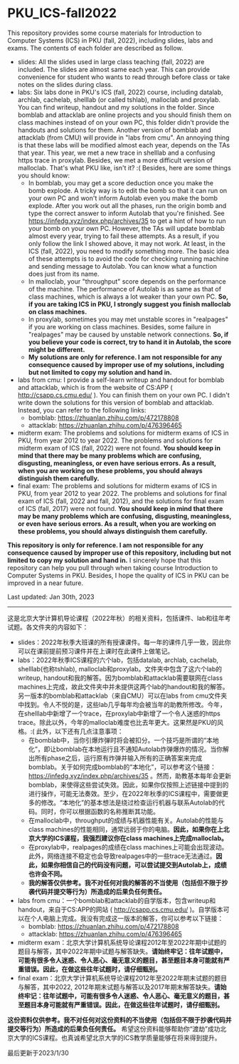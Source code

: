 # PKU_ICS-fall2022

This repository provides some course materials for Introduction to Computer Systems (ICS) in PKU (fall, 2022), including slides, labs and exams. The contents of each folder are described as follow.

- slides: All the slides used in large class teaching (fall, 2022) are included. The slides are almost same each year. This can provide convenience for student who wants to read through before class or take notes on the slides during class.
- labs: Six labs done in PKU's ICS (fall, 2022) course, including datalab, archlab, cachelab, shelllab (or called tshlab), malloclab and proxylab. You can find writeup, handout and my solutions in the folder. Since bomblab and attacklab are online projects and you should finish them on class machines instead of on your own PC, this folder didn't provide the handouts and solutions for them. Another version of bomblab and attacklab (from CMU) will provide in "labs from cmu". An annoying thing is that these labs will be modified almost each year, depends on the TAs that year. This year, we met a new trace in shelllab and a confusing https trace in proxylab. Besides, we met a more difficult version of malloclab. That's what PKU like, isn't it? :( Besides, here are some things you should know:
  - In bomblab, you may get a score deduction once you make the bomb explode. A tricky way is to edit the bomb so that it can run on your own PC and won't inform Autolab even you make the bomb explode. After you work out all the phases, run the origin bomb and type the correct answer to inform Autolab that you're finished. See https://infedg.xyz/index.php/archives/35 to get a hint of how to run your bomb on your own PC. However, the TAs will update bomblab almost every year, trying to fail these attempts. As a result, if you only follow the link I showed above, it may not work. At least, in the ICS (fall, 2022), you need to modify something more. The basic idea of these attempts is to avoid the code for checking running machine and sending message to Autolab. You can know what a function does just from its name.
  - In malloclab, your "throughput" score depends on the performance of the machine. The performance of Autolab is as same as that of class machines, which is always a lot weaker than your own PC. **So, if you are taking ICS in PKU, I strongly suggest you finish malloclab on class machines.**
  - In proxylab, sometimes you may met unstable scores in "realpages" if you are working on class machines. Besides, some failure in "realpages" may be caused by unstable network connections. **So, if you believe your code is correct, try to hand it in Autolab, the score might be different.**
  - **My solutions are only for reference. I am not responsible for any consequence caused by improper use of my solutions, including but not limited to copy my solution and hand in.**
- labs from cmu: I provide a self-learn writeup and handout for bomblab and attacklab, which is from the website of CS:APP ( http://csapp.cs.cmu.edu/ ). You can finish them on your own PC. I didn't write down the solutions for this version of bomblab and attacklab. Instead, you can refer to the following links:
  - bomblab: https://zhuanlan.zhihu.com/p/472178808
  - attacklab: https://zhuanlan.zhihu.com/p/476396465
- midterm exam: The problems and solutions for midterm exams of ICS in PKU, from year 2012 to year 2022. The problems and solutions for midterm exam of ICS (fall, 2022) were not found. **You should keep in mind that there may be many problems which are confusing, disgusting, meaningless, or even have serious errors. As a result, when you are working on these problems, you should always distinguish them carefully.**
- final exam: The problems and solutions for midterm exams of ICS in PKU, from year 2012 to year 2022. The problems and solutions for final exam of ICS (fall, 2022 and fall, 2012), and the solutions for final exam of ICS (fall, 2017) were not found. **You should keep in mind that there may be many problems which are confusing, disgusting, meaningless, or even have serious errors. As a result, when you are working on these problems, you should always distinguish them carefully.**

**This repository is only for reference. I am not responsible for any consequence caused by improper use of this repository, including but not limited to copy my solution and hand in.** I sincerely hope that this repository can help you pull through when taking course Introduction to Computer Systems in PKU. Besides, I hope the quality of ICS in PKU can be improved in a near future.

Last updated: Jan 30th, 2023

------

这是北京大学计算机导论课程（2022年秋）的相关资料，包括课件、lab和往年考试题。各文件夹的内容如下：

- slides：2022年秋季大班课的所有授课课件。每一年的课件几乎一致，因此你可以在课前提前预习课件并在上课时在此课件上做笔记。
- labs：2022年秋季ICS课程的六个lab，包括datalab, archlab, cachelab, shelllab(也称tshlab), malloclab和proxylab。文件夹中包含了这六个lab的writeup, handout和我的解答。因为bomblab和attacklab需要联网在class machines上完成，故此文件夹中并未提供这两个lab的handout和我的解答。另一版本的bomblab和attacklab（来自CMU）可以在labs from cmu文件夹中找到。令人不悦的是，这些lab几乎每年均会被当年的助教所修改。今年，在shelllab中新增了一个trace，在proxylab中新增了一个令人迷惑的https trace。除此以外，今年的malloclab难度也比去年更大。这果然是PKU的风格。:( 此外，以下还有几点注意事项：
  - 在bomblab中，当你引爆炸弹时将会被扣分。一个技巧是所谓的“本地化”，即让bomblab在本地运行且不通知Autolab炸弹爆炸的情况。当你解出所有phase之后，运行原有炸弹并输入所有的正确答案来完成bomblab。关于如何完成bomblab的“本地化”，可以参考这个链接： https://infedg.xyz/index.php/archives/35 。然而，助教基本每年会更新bomblab，来使得这些尝试失效。因此，如果你仅按照上述链接中提到的进行操作，可能无法奏效。至少，在2022年秋季的ICS课程中，需要做更多的修改。“本地化”的基本想法是绕过检查运行机器与联系Autolab的代码。同时，你可以根据函数的名称推断其功能。
  - 在malloclab中，throughput的成绩与机器性能有关。Autolab的性能与class machines的性能相同，通常远弱于你的电脑。**因此，如果你在上北京大学的ICS课程，我强烈建议你在class machines上完成malloclab。**
  - 在proxylab中，realpages的成绩在class machines上可能会出现波动。此外，网络连接不稳定也会导致realpages中的一些trace无法通过。**因此，如果你相信自己的代码没有问题，可以尝试提交到Autolab上，成绩也许会不同。**
  - **我的解答仅供参考。我不对任何对我的解答的不当使用（包括但不限于抄袭代码并提交等行为）所造成的后果负任何责任。**
- labs from cmu：一个bomblab和attacklab的自学版本，包含writeup和handout，来自于CS:APP的网站 ( http://csapp.cs.cmu.edu/ )。自学版本可以在个人电脑上完成。我没有完成这一版本的解答，你可以参考以下链接：
  - bomblab: https://zhuanlan.zhihu.com/p/472178808
  - attacklab: https://zhuanlan.zhihu.com/p/476396465
- midterm exam：北京大学计算机系统导论课程2012年至2022年期中试题的题目与解答，其中2022年期中试题与解答缺失。**请始终牢记：往年试题中，可能有很多令人迷惑、令人恶心、毫无意义的题目，甚至题目本身可能就有严重错误。因此，在做这些往年试题时，请仔细甄别。**
- final exam：北京大学计算机系统导论课程2012年至2022年期末试题的题目与解答，其中2022, 2012年期末试题与解答以及2017年期末解答缺失。**请始终牢记：往年试题中，可能有很多令人迷惑、令人恶心、毫无意义的题目，甚至题目本身可能就有严重错误。因此，在做这些往年试题时，请仔细甄别。**

**这份资料仅供参考。我不对任何对这份资料的不当使用（包括但不限于抄袭代码并提交等行为）所造成的后果负任何责任。** 希望这份资料能够帮助你“渡劫”成功北京大学的ICS课程。也真诚希望北京大学的ICS教学质量能够在将来得到提升。

最后更新于2023/1/30
